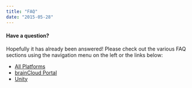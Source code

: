 ```yaml
---
title: "FAQ"
date: "2015-05-28"
---
```


#### Have a question?

Hopefully it has already been answered! Please check out the various FAQ sections using the navigation menu on the left or the links below:

- [All Platforms](/apidocs/support/faq/all-platforms/)
- [brainCloud Portal](/apidocs/support/faq/braincloud-portal/)
- [Unity](/apidocs/support/faq/unity/)
